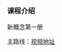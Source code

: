 ### 课程介绍

新概念第一册

主路线：[视频地址](https://www.youtube.com/playlist?list=PLK6q4vrvWZiPA2xoAE_YugAJeBUiYo6Bh)